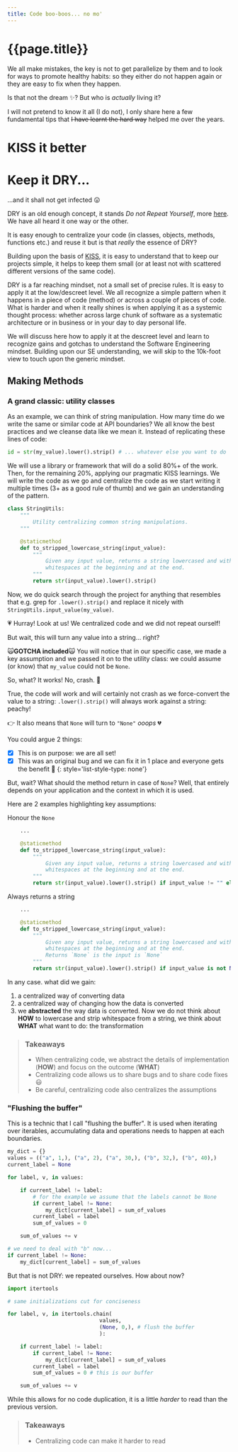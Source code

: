```yaml
---
title: Code boo-boos... no mo'
---
```

# {{page.title}}
We all make mistakes, the key is not to get parallelize by them and to look for ways to promote healthy habits: so they either do not happen again or they are easy to fix when they happen.

Is that not the dream :sparkles:? But who is _actually_ living it?

I will not pretend to know it all (I do not), I only share here a few fundamental tips that ~~I have learnt the hard way~~ helped me over the years.

# KISS it better

# Keep it DRY...
...and it shall not get infected :stuck_out_tongue:

DRY is an old enough concept, it stands _Do not Repeat Yourself_, more [here]([https://en.wikipedia.org/wiki/Don%27t_repeat_yourself](https://en.wikipedia.org/wiki/Don%27t_repeat_yourself)). We have all heard it one way or the other.

It is easy enough to centralize your code (in classes, objects, methods, functions etc.) and reuse it but is that _really_ the essence of DRY?

Building upon the basis of [KISS](#KISS), it is easy to understand that to keep our projects simple, it helps to keep them small (or at least not with scattered different versions of the same code).

DRY is a far reaching mindset, not a small set of precise rules. It is easy to apply it at the low/descreet level. We all recognize a simple pattern when it happens in a piece of code (method) or across a couple of pieces of code. What is harder and when it really shines is when applying it as a systemic thought process: whether across large chunk of software as a systematic architecture or in business or in your day to day personal life.

We will discuss here how to apply it at the descreet level and learn to recognize gains and gotchas to understand the Software Engineering mindset. Building upon our SE understanding, we will skip to the 10k-foot view to touch upon the generic mindset.

## Making Methods
### A grand classic: utility classes
As an example, we can think of string manipulation. How many time do we write the same or similar code at API boundaries? We all know the best practices and we cleanse data like we mean it.
Instead of replicating these lines of code:

```python
id = str(my_value).lower().strip() # ... whatever else you want to do
```
We will use a library or framework that will do a solid 80%+ of the work. Then, for the remaining 20%, applying our pragmatic KISS learnings. We will write the code as we go and centralize the code as we start writing it multiple times (3+ as a good rule of thumb) and we gain an understanding of the pattern.

```python
class StringUtils:
    """
        Utility centralizing common string manipulations.
    """

    @staticmethod
    def to_stripped_lowercase_string(input_value):
        """
            Given any input value, returns a string lowercased and without 
            whitespaces at the beginning and at the end.
        """
        return str(input_value).lower().strip() 
```
Now, we do quick search through the project for anything that resembles that e.g. grep for `.lower().strip()` and replace it nicely with `StringUtils.input_value(my_value)`.

 :heartpulse: Hurray! Look at us! We centralized code and we did not repeat ourself!

But wait, this will turn any value into a string... right?

:scream_cat:**GOTCHA included**:scream_cat:
You will notice that in our specific case, we made a key assumption and we passed it on to the utility class:
we could assume (or know) that `my_value` could not be `None`.

So, what? It works! No, crash. :see_no_evil:

True, the code will work and will certainly not crash as we force-convert the value to a string: `.lower().strip()` will always work against a string: peachy!

:point_right: It also means that `None` will turn to `"None"` *ooops*  :broken_heart:

You could argue 2 things:
- [x] This is on purpose: we are all set!
- [x] This was an original bug and we can fix it in 1 place and everyone gets the benefit   :revolving_hearts:
{: style='list-style-type: none'}

But, wait? What should the method return in case of `None`?
Well, that entirely depends on your application and the context in which it is used.

Here are 2 examples highlighting key assumptions:

Honour the `None`
```python
    ...

    @staticmethod
    def to_stripped_lowercase_string(input_value):
        """
            Given any input value, returns a string lowercased and without 
            whitespaces at the beginning and at the end.
        """
        return str(input_value).lower().strip() if input_value != "" else ""
```

Always returns a string
```python
    ...

    @staticmethod
    def to_stripped_lowercase_string(input_value):
        """
            Given any input value, returns a string lowercased and without 
            whitespaces at the beginning and at the end.
            Returns `None` is the input is `None`
        """
        return str(input_value).lower().strip() if input_value is not None else None
```
In any case. what did we gain:
1. a centralized way of converting data
2. a centralized way of changing how the data is converted
3. we **abstracted** the way data is converted. Now we do not think about **HOW** to lowercase and strip whitespace from a string, we think about **WHAT** what want to do: the transformation

> ### Takeaways
> - When centralizing code, we abstract the details of implementation (**HOW**) and focus on the outcome (**WHAT**)
> - Centralizing code allows us to share bugs and to share code fixes :smiley:
> - Be careful, centralizing code also centralizes the assumptions

### "Flushing the buffer"
This is a technic that I call "flushing the buffer".
It is used when iterating over iterables, accumulating data and operations needs to happen at each boundaries.

```python
my_dict = {}
values = (("a", 1,), ("a", 2), ("a", 30,), ("b", 32,), ("b", 40),)
current_label = None

for label, v, in values:

    if current_label != label:
        # for the example we assume that the labels cannot be None
        if current_label != None: 
            my_dict[current_label] = sum_of_values
        current_label = label
        sum_of_values = 0

    sum_of_values += v

# we need to deal with "b" now...
if current_label != None:
    my_dict[current_label] = sum_of_values
```
But that is not DRY: we repeated ourselves.
How about now?
```python
import itertools

# same initializations cut for conciseness

for label, v, in itertools.chain(
                             values, 
                             (None, 0,), # flush the buffer
                             ):

    if current_label != label:
        if current_label != None:
            my_dict[current_label] = sum_of_values
        current_label = label
        sum_of_values = 0 # this is our buffer

    sum_of_values += v
```
While this allows for no code duplication, it is a little _harder_ to read than the previous version.
> ### Takeaways
> - Centralizing code can make it harder to read
<!--stackedit_data:
eyJoaXN0b3J5IjpbLTg1MTUxMTE0NiwtMTgwNTI4MTg0NCwtOD
M3MDUzNTM1LDU5MjAzMjI5MCwtMjc2MTk5NjI5LC0xMDY0MjYz
MTcsLTE2NjM0ODY0MDUsLTI3NjQ4NjA3NV19
-->